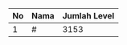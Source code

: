 | No | Nama            | Jumlah Level |
|----|-----------------|--------------|
| 1  | #    |    3153        |
